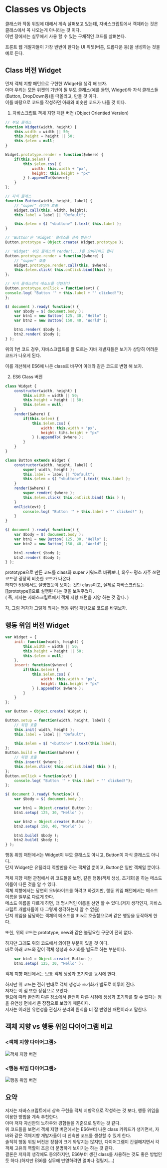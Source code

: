 # Classes vs Objects

클래스와 작동 위임에 대해서 계속 살펴보고 있는데, 자바스크립트에서 객체라는 것은 클래스에서 꼭 나오는게 아니라는 것 이다.  
이번 장에서는 실무에서 사용 할 수 있는 구체적인 코드를 살펴본다.  

프론트 웹 개발자들이 가장 빈번이 한다는 UI 위젯(버튼, 드롭다운 등)을 생성하는 것을 예로 든다.  

## Class 버전 Widget

먼저 객체 지향 패턴으로 구현한 Widget을 생각 해 보자.  
아마 우리는 모든 위젯의 기반이 될 부모 클래스(예를 들면, Widget)와 자식 클래스들(Button, DropDown등)을 떠올리고, 만들 것 이다.  
이를 바탕으로 코드를 작성하면 아래와 비슷한 코드가 나올 것 이다.   

1. 자바스크립트 객체 지향 패턴 버전 (Object Orientied Version)

```js
// 부모 클래스
function Widget(width, height) {
    this.width = width || 50;
    this.height = height || 50;
    this.$elem = null;
}

Widget.prototype.render = function($where) {
    if(this.$elem) {
        this.$elem.css( {
            width: this.width + "px",
            height: this.height + "px"
        } ).appendTo($where);
    }
};

// 자식 클래스
function Button(width, height, label) {
    // "super" 생성자 호출
    Widget.call(this, width, height);
    this.label = label || "Default";

    this.$elem = $( "<button>" ).text( this.label );
}

// 'Button'은 'Widget' 클래스를 상속 받는다
Button.prototype = Object.create( Widget.prototype );

// 'Widget' 부모 클래스의 render(...)를 오버라이드 한다
Button.prototype.render = function($where) {
    // "super" 호출
    Widget.prototype.render.call(this, $where);
    this.$elem.click( this.onClick.bind(this) );
};

// 자식 클래스만의 메소드를 선언한다
Button.prototype.onClick = function(evt) {
console.log( "Button '" + this.label + "' clicked!");
};

$( document ).ready( function() {
    var $body = $( document.body );
    var btn1 = new Button( 125, 30, "Hello" );
    var btn2 = new Button( 150, 40, "World" );

    btn1.render( $body );
    btn2.render( $body );
} );
``` 

위의 1번 코드 경우, 자바스크립트를 잘 모르는 자바 개발자들은 보기가 상당히 어려운 코드가 나오게 된다.  

이를 개선해서 ES6에 나온 class로 바꾸어 아래와 같은 코드로 변형 해 보자.  

2. ES6 Class 버전

```js
class Widget {
    constructor(width, height) {
        this.width = width || 50;
        this.height = height || 50;
        this.$elem = null;
    }
    render($where) {
        if(this.$elem) {
            this.$elem.css( {
                width: this.width + "px",
                height: tihs.height + "px"
            } ).appendTo( $where );
        }
    }
}

class Button extends Widget {
    constructor(width, height, label) {
        super( width, height );
        this.label = label || "Default";
        this.$elem = $( "<button>" ).text( this.label );
    }
    render($where) {
        super.render( $where );
        this.$elem.click( this.onClick.bind( this ) );
    }
    onClick(evt) {
        console.log( "Button '" + this.label + "' clicked!" );
    }
}

$( document ).ready( function() {
    var $body = $( document.body );
    var btn1 = new Button( 125, 30, "Hello" );
    var btn2 = new Button( 150, 40, "World" );

    btn1.render( $body );
    btn2.render( $body );
} );
```

prototype으로 만든 코드를 class와 super 키워드로 바꿔보니, 와우~ 평소 자주 쓰던 코드랑 굉장히 비슷한 코드가 나온다.  
하지만 5장에서도 설명했듯이 보이는 것만 class이고, 실제로 자바스크립트는 [[prototype]]으로 실행된 다는 것을 보여주었다.   
( 즉, 저자는 자바스크립트에서 객체 지향 패턴을 지양 하는 것 같다. )

자, 그럼 저자가 그렇게 외치는 행동 위임 패턴으로 코드를 바꿔보자.  

## 행동 위임 버전 Widget
```js
var Widget = {
    init: function(width, height) {
        this.width = width || 50;
        this.height = height || 50;
        this.$elem = null;
    },
    insert: function($where) {
        if(this.$elem) {
            this.$elem.css( {
                width: this.width + "px",
                height: this.height + "px"
            } ).appendTo( $where );
        }
    }
};

var Button = Object.create( Widget );

Button.setup = function(width, height, label) {
    // 위임 호출
    this.init( width, height );
    this.label = label || "Default";

    this.$elem = $( "<button>" ).text(this.label);
};
Button.build = function($where) {
    // 위임 호출
    this.insert( $where );
    this.$elem.click( this.onClick.bind( this ) );
};
Button.onClick = function(evt) {
    console.log( "Button '" + this.label + "' clicked!");
};

$( document ).ready( function() {
    var $body = $( document.body );

    var btn1 = Object.create( Button );
    btn1.setup( 125, 30, "Hello" );

    var btn2 = Object.create( Button );
    btn2.setup( 150, 40, "World" );

    btn1.build( $body );
    btn2.build( $body );
} );
```  

행동 위임 패턴에서는 Widget이 부모 클래스도 아니고, Button이 자식 클래스도 아니다.   
단지 Widget은 유틸리티 역할만을 하는 객체일 뿐이고, Button은 일반 객체일 뿐이다.  

객체 지향 패턴 관점에서 위 코드들을 보면, 같은 행동(객체 생성, 초기화)을 하는 메소드 이름이 다른 것을 알 수 있다.   
객체 지향에서는 당연히 오버라이드를 하려고 하겠지만, 행동 위임 패턴에서는 메소드 이름을 일부로 다르게 한다.  
메소드 이름을 다르게 하면, 더 명시적인 이름을 선언 할 수 있다.(저자 생각인지, 자바스크립트 개발자들이 다 그렇게 생각하는지 알 수 없음)     
단지 위임을 담당하는 객체의 메소드를 this로 호출함으로써 같은 행동을 동작하게 한다.

또한, 위의 코드는 prototype, new와 같은 불필요한 구문이 전혀 없다.  

하지만 그래도 위의 코드에서 의아한 부분이 있을 것 이다.   
바로 아래 코드와 같이 객체 생성과 초기화를 별도로 하는 부분이다.    

```js
    var btn1 = Object.create( Button );
    btn1.setup( 125, 30, "Hello" );
```
  
객체 지향 패턴에서는 보통 객체 생성과 초기화를 동시에 한다.  

하지만 위 코드는 전혀 반대로 객체 생성과 초기화가 별도로 이루어 진다.   
저자는 이 점 또한 장점으로 보았다.  
필요에 따라 완전히 다른 장소에서 완전히 다른 시점에 생성과 초기화를 할 수 있다는 점을 유연성 면에서 큰 장점으로 보았기 때문이다.   
저자는 이러한 유연성을 관심사 분리의 원칙을 더 잘 반영한 패턴이라고 말한다.

## 객체 지향 vs 행동 위임 다이어그램 비교
### <객체 지향 다이어그램>
![객체 지향 버전](assets/6-2_1.png)

### <행동 위임 다이어그램>
![행동 위임 버전](assets/6-2_2.png) 

## 요약
저자는 자바스크립트에서 상속 구현을 객체 지향적으로 작성하는 것 보다, 행동 위임을 이용한 방법을 계속 추천한다.   
아마 저자 자신만의 노하우와 경험들을 기준으로 말하는 것 같다.  
위 코드들을 보면서 객체 지향 버전에서는 ES6부터 나온 class 키워드가 생기면서, 자바와 같은 객체지향 개발자들이 더 친숙한 코드를 생성할 수 있게 한다.   
솔직히 행동 위임 버전은 장점이 크게 와닿지는 않지만, 다이어그램이 간결해지면서 각 객체 고유의 역할이 조금 더 분명하게 보이기는 하는 것 같다.   
결론은 저자의 생각에도 동의하지만, ES6부터 생긴 class를 사용하는 것도 좋은 방법인 듯 하다.(하지만 ES6를 실무에 반영하려면 얼마나 걸릴지....)      
